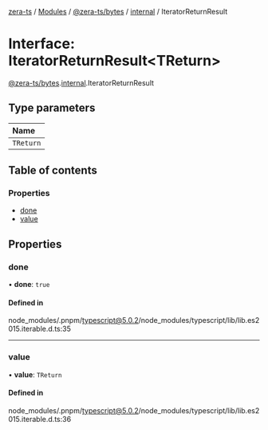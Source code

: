 [zera-ts](../README.md) / [Modules](../modules.md) / [@zera-ts/bytes](../modules/zera_ts_bytes.md) / [internal](../modules/zera_ts_bytes.internal.md) / IteratorReturnResult

# Interface: IteratorReturnResult<TReturn\>

[@zera-ts/bytes](../modules/zera_ts_bytes.md).[internal](../modules/zera_ts_bytes.internal.md).IteratorReturnResult

## Type parameters

| Name |
| :------ |
| `TReturn` |

## Table of contents

### Properties

- [done](zera_ts_bytes.internal.IteratorReturnResult.md#done)
- [value](zera_ts_bytes.internal.IteratorReturnResult.md#value)

## Properties

### done

• **done**: ``true``

#### Defined in

node_modules/.pnpm/typescript@5.0.2/node_modules/typescript/lib/lib.es2015.iterable.d.ts:35

___

### value

• **value**: `TReturn`

#### Defined in

node_modules/.pnpm/typescript@5.0.2/node_modules/typescript/lib/lib.es2015.iterable.d.ts:36
